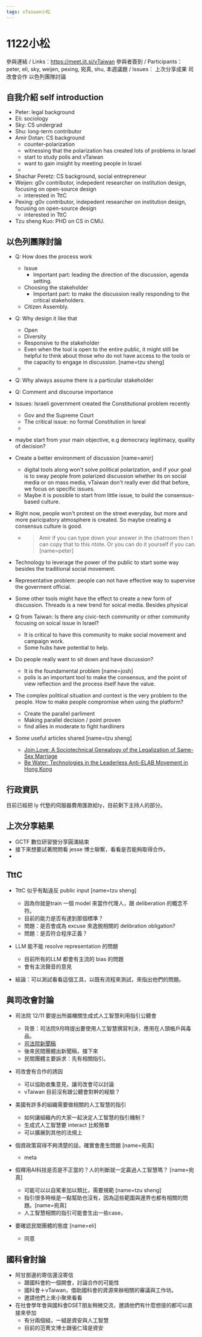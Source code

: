 ```yaml
---
tags: vTaiwan小松
---
```

# 1122小松
參與連結 / Links：https://meet.jit.si/vTaiwan
參與者簽到 / Participants：peter, eli, sky, weijen, pexing, 宛真, shu, 
本週議題 / Issues：
上次分享成果
司改會合作
以色列團隊討論

## 自我介紹 self introduction
- Peter: legal background
- Eli: sociology 
- Sky: CS undergrad
- Shu: long-term contributor 
- Amir Dotan: CS background 
    - counter-polarization
    - witnessing that the polarization has created lots of problems in Israel 
    - start to study polis and vTaiwan 
    - want to gain insight by meeting people in Israel 
    - 
- Shachar Peretz: CS background, social entrepreneur
- Weijen: g0v contributor, indepedent researcher on institution design, focusing on open-source design
    - interested in TttC 
- Pexing: g0v contributor, indepedent researcher on institution design, focusing on open-source design
    - interested in TttC 
- Tzu sheng Kuo: PHD on CS in CMU.

## 以色列團隊討論
- Q: How does the process work
    - Issue
        - Important part: leading the direction of the discussion, agenda setting. 
    - Choosing the stakeholder
        - Important part: to make the discussion really responding to the critical stakeholders. 
    - Citizen Assembly. 
- Q: Why design it like that 
    - Open 
    - Diversity
    - Responsive to the stakeholder 
    - Even when the tool is open to the entire public, it might still be helpful to think about those who do not have access to the tools or the capacity to engage in discussion. [name=tzu sheng]
    - 

- Q: Why always assume there is a particular stakeholder 
- Q: Comment and discourse importance 

- Issues: Israeli government created the Constitutional problem recently 
    - Gov and the Supreme Court
    - The critical issue: no formal Constitution in Isreal 
    - 

- maybe start from your main objective, e.g democracy legitimacy, quality of decision?
- Create a better environment of discussion [name=amir]
    - digital tools along won't solve political polarization, and if your goal is to sway people from polarized discussion whether its on social media or on mass media, vTaiwan don't really ever did that before, we focus on specific issues.
    - Maybe it is possible to start from little issue, to build the consensus-based culture. 
- Right now, people won't protest on the street everyday, but more and more paricipatory atmosphere is created. So maybe creating a consensus culture is good.  
    - > Amir if you can type down your answer in the chatroom then I can copy that to this ntote. Or you can do it yourself if you can. [name=peter]

- Technology to leverage the power of the public to start some way besides the traditional social movement. 
- Representative problem: people can not have effective way to supervise the goverment official. 
- Some other tools might have the effect to create a new form of discussion. Threads is a new trend for soical media. Besides physical 





- Q from Taiwan: Is there any civic-tech community or other community focusing on soical issue in Israel? 
    - It is critical to have this community to make social movement and campaign work.
    - Some hubs have potential to help. 

- Do people really want to sit down and have discussion? 
    - It is the foundamental problem [name=josh]
    - polis is an important tool to make the consensus, and the point of view reflection and the process itself have the value. 

- The complex political situation and context is the very problem to the people. How to make people compromise when using the platform?
    - Create the parallel parliment 
    - Making parallel decision / point proven
    - find allies in moderate to fight hardliners  

- Some useful articles shared [name=tzu sheng]
    - [Join.Love: A Sociotechnical Genealogy of the
Legalization of Same-Sex Marriage](https://d1wqtxts1xzle7.cloudfront.net/98836128/3313831-libre.pdf?1676759530=&response-content-disposition=inline%3B+filename%3DJoin_Love_A_Sociotechnical_Genealogy_of.pdf&Expires=1700657040&Signature=Pv3xRQ~XHu53DyYEGZZzIBBCC9byQPHzNkoPNN0NjiLp2CZsbgMZITIqmyJiMA2RugQ~sTmf8AFINvsrL2jRpzPaW7iVRQz-3pLnkFYfu1Cm304vV419ZDoB99ccNsxnWQr9ZxcbepRLgf6wEvPoz4EffgIEsgzKidPxSIv2qsidg4J8pxr1av8JYGbEki4zMqR8-51nCfUzH-7~HyDnjdCE0y6H8CCEtUPvesm0-8hYU~02fMyg09OL0UMH5N~V67b3QyTlPKpOlmhWHpfLAGIvmBoRUOxCZ6pNZnPgI3wwh23vUausWjaT3AXpNYT5iEYAZ1qikxH7SFmCdNfEcA__&Key-Pair-Id=APKAJLOHF5GGSLRBV4ZA)
    - [Be Water: Technologies in the Leaderless Anti-ELAB
Movement in Hong Kong](https://kowym.com/wp-content/uploads/2020/03/Paper505w.pdf)


## 行政資訊
目前已經把 ly 代墊的伺服器費用匯款給ly，目前剩下主持人的部分。

## 上次分享結果
- GCTF 數位研習營分享圓滿結束
- 接下來想要試著問問看 jesse 博士聯繫，看看是否能夠取得合作。
- 

## TttC

- TttC 似乎有點違反 public input [name=tzu sheng]
    - 因為你就是train 一個 model 來當作代理人，跟 deliberation 的概念不符。
    - 目前的能力是否有達到那個標準？
    - 問題：是否會成為 excuse 來逸脫相關的 delibration obligation?
    - 問題：是否符合程序正義？

- LLM 能不能 resolve representation 的問題
    - 目前所有的LLM 都會有主流的 bias 的問題
    - 會有主流聲音的意見

- 結論：可以測試看看這個工具，以既有流程來測試，來指出他們的問題。


## 與司改會討論

- 司法院 12/11 要提出所屬機關生成式人工智慧利用指引公聽會
    - 背景：司法院9月時提出要使用人工智慧撰寫判決，應用在人頭帳戶與毒品。
    - [司法院新聞稿](https://www.judicial.gov.tw/tw/cp-1887-929494-8a9fb-1.html)
    - 後來民間團體出新聞稿，擋下來
    - 民間團體主要訴求：先有相關指引。

- 司改會有合作的誘因
    - 可以協助收集意見，讓司改會可以討論
    - vTaiwan 目前沒有跟公聽會對幹的經驗？

- 美國有許多的組織需要做相關的人工智慧的指引
    - 如何讓組織內的大家一起決定人工智慧的指引機制？
    - 生成式人工智慧要 interact 比較簡單
    - 可以擴展到其他的法規上

- 個資政策寫得不夠清楚的話，確實會產生問題 [name=宛真]
    - meta 

- 假釋用AI科技是否是不正當的？人的判斷就一定贏過人工智慧嗎？ [name=宛真]
    - 可能可以以自駕車加以類比，需要規範 [name=tzu sheng]
    - 指引很多時候是一點幫助也沒有，因為這些範圍與邊界也都有相關的問題。[name=宛真]
    - 人工智慧相關的指引可能會生出一些case，

- 要確認民間團體的態度 [name=eli]
    - 同意

## 國科會討論

- 阿甘那邊的寄信還沒寄信
    - 跟國科會約一個開會，討論合作的可能性
    - 國科會＋vTaiwan，借助國科會的資源來辦相關的審議與工作坊。
    - 邀請他們上來小聚來看看
- 在社會學年會與國科會DSET朋友稍微交流，邀請他們有什麼想提的都可以直接來參加
    - 有分兩個組，一組是資安與人工智慧
    - 目前的范菁文博士跟張仁瑋是資安